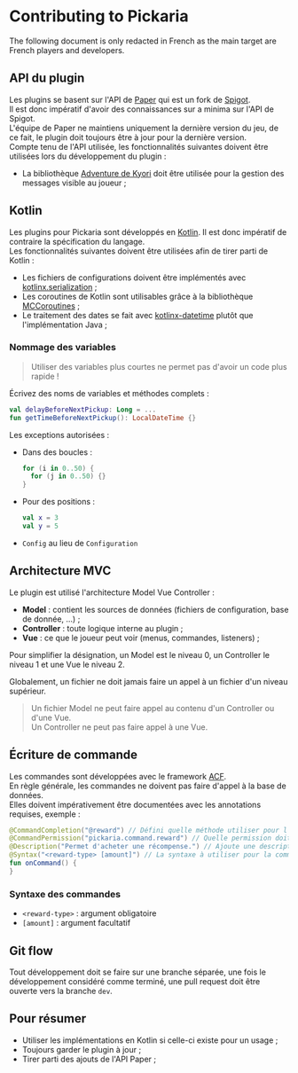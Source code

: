 # Contributing to Pickaria

The following document is only redacted in French as the main target are French players and developers.

## API du plugin

Les plugins se basent sur l'API de [Paper](https://papermc.io/) qui est un fork
de [Spigot](https://www.spigotmc.org/).  
Il est donc impératif d'avoir des connaissances sur a minima sur l'API de Spigot.  
L'équipe de Paper ne maintiens uniquement la dernière version du jeu, de ce fait, le plugin doit toujours être à jour
pour la dernière version.  
Compte tenu de l'API utilisée, les fonctionnalités suivantes doivent être utilisées lors du développement
du plugin :

- La bibliothèque [Adventure de Kyori](https://docs.adventure.kyori.net/) doit être utilisée pour la gestion des
  messages visible au joueur ;

## Kotlin

Les plugins pour Pickaria sont développés en [Kotlin](https://kotlinlang.org/). Il est donc impératif de contraire la
spécification du langage.  
Les fonctionnalités suivantes doivent être utilisées afin de tirer parti de Kotlin :

- Les fichiers de configurations doivent être implémentés
  avec [kotlinx.serialization](https://github.com/Kotlin/kotlinx.serialization) ;
- Les coroutines de Kotlin sont utilisables grâce à la
  bibliothèque [MCCoroutines](https://github.com/Shynixn/MCCoroutine) ;
- Le traitement des dates se fait avec [kotlinx-datetime](https://github.com/Kotlin/kotlinx-datetime) plutôt que
  l'implémentation Java ;

### Nommage des variables

> Utiliser des variables plus courtes ne permet pas d'avoir un code plus rapide !

Écrivez des noms de variables et méthodes complets :

```kt
val delayBeforeNextPickup: Long = ...
fun getTimeBeforeNextPickup(): LocalDateTime {}
```

Les exceptions autorisées :

- Dans des boucles :
  ```kt
  for (i in 0..50) {
    for (j in 0..50) {}
  }
  ```
- Pour des positions :
  ```kt
  val x = 3
  val y = 5
  ```
- `Config` au lieu de `Configuration`

## Architecture MVC

Le plugin est utilisé l'architecture Model Vue Controller :

- __Model__ : contient les sources de données (fichiers de configuration, base de donnée, ...) ;
- __Controller__ : toute logique interne au plugin ;
- __Vue__ : ce que le joueur peut voir (menus, commandes, listeners) ;

Pour simplifier la désignation, un Model est le niveau 0, un Controller le niveau 1 et une Vue le niveau 2.

Globalement, un fichier ne doit jamais faire un appel à un fichier d'un niveau supérieur.
> Un fichier Model ne peut faire appel au contenu d'un Controller ou d'une Vue.  
> Un Controller ne peut pas faire appel à une Vue.

## Écriture de commande

Les commandes sont développées avec le framework [ACF](https://github.com/aikar/commands).  
En règle générale, les commandes ne doivent pas faire d'appel à la base de données.  
Elles doivent impérativement être documentées avec les annotations requises, exemple :

```kt
@CommandCompletion("@reward") // Défini quelle méthode utiliser pour l'auto complétion.
@CommandPermission("pickaria.command.reward") // Quelle permission doit avoir le joueur
@Description("Permet d'acheter une récompense.") // Ajoute une description à la commande
@Syntax("<reward-type> [amount]") // La syntaxe à utiliser pour la commande
fun onCommand() {
}
```

### Syntaxe des commandes

- `<reward-type>` : argument obligatoire
- `[amount]` : argument facultatif

## Git flow

Tout développement doit se faire sur une branche séparée, une fois le développement considéré comme terminé, une pull
request doit être ouverte vers la branche `dev`.

## Pour résumer

- Utiliser les implémentations en Kotlin si celle-ci existe pour un usage ;
- Toujours garder le plugin à jour ;
- Tirer parti des ajouts de l'API Paper ;